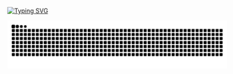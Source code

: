 [![Typing SVG](https://readme-typing-svg.demolab.com?font=Fira+Code&pause=1000&width=435&lines=%E4%BD%A0%E5%A5%BD%EF%BC%8C%E6%88%91%E5%8F%AB+Terry%EF%BC%8C%E4%B8%80%E4%B8%AA%E5%96%9C%E6%AC%A2%E7%BC%96%E7%A8%8B%E7%9A%84%E4%BA%BA%E3%80%82;%E5%B7%A5%E4%BD%9C%E4%B9%8B%E4%BD%99%EF%BC%8C%E6%88%91%E5%96%9C%E6%AC%A2%E5%B8%A6%E7%9D%80%E7%9B%B8%E6%9C%BA%E6%97%85%E8%A1%8C%EF%BC%8C%E7%9C%8B%E5%88%AB%E4%BA%BA%E7%9A%84%E4%BA%BA%E7%94%9F%E3%80%82++)](https://git.io/typing-svg)

![HuiDBK's github activity graph](https://raw.githubusercontent.com/dszdsxc19/dszdsxc19/output/github-contribution-grid-snake.svg)
